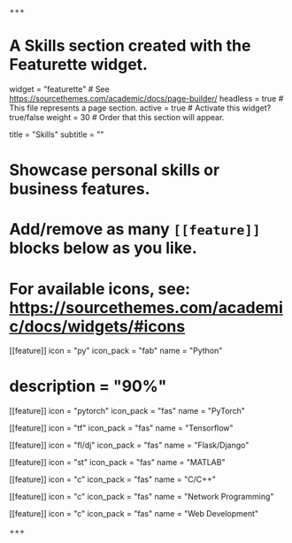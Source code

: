 +++
# A Skills section created with the Featurette widget.
widget = "featurette"  # See https://sourcethemes.com/academic/docs/page-builder/
headless = true  # This file represents a page section.
active = true  # Activate this widget? true/false
weight = 30  # Order that this section will appear.

title = "Skills"
subtitle = ""

# Showcase personal skills or business features.
# 
# Add/remove as many `[[feature]]` blocks below as you like.
# 
# For available icons, see: https://sourcethemes.com/academic/docs/widgets/#icons

[[feature]]
  icon = "py"
  icon_pack = "fab"
  name = "Python"
#  description = "90%"

[[feature]]
  icon = "pytorch"
  icon_pack = "fas"
  name = "PyTorch"

[[feature]]
  icon = "tf"
  icon_pack = "fas"
  name = "Tensorflow"

[[feature]]
  icon = "fl/dj"
  icon_pack = "fas"
  name = "Flask/Django"

[[feature]]
  icon = "st"
  icon_pack = "fas"
  name = "MATLAB"
 

[[feature]]
  icon = "c"
  icon_pack = "fas"
  name = "C/C++"

[[feature]]
  icon = "c"
  icon_pack = "fas"
  name = "Network Programming"

[[feature]]
  icon = "c"
  icon_pack = "fas"
  name = "Web Development"


+++
